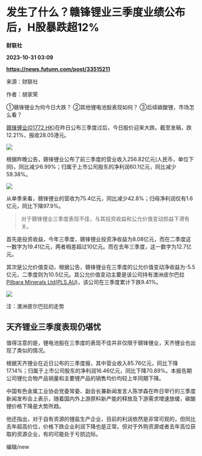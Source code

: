 # 发生了什么？赣锋锂业三季度业绩公布后，H股暴跌超12%
**财联社**

**2023-10-31 03:09**

**https://news.futunn.com/post/33515211**

来源：财联社

作者：胡家荣

①赣锋锂业为何今日大跌？ ②其他锂电池股表现如何？ ③后续碳酸锂，市场怎么看？

[赣锋锂业(01772.HK)](https://www.futunn.com/quote/stock?m=hk&code=01772)在昨日公布三季度过后，今日股价迎来大跌。截至发稿，跌12.21%，报收28.05港元。

![](https://postimg.futunn.com/16987215183333080352367.png)

根据昨晚公告，赣锋锂业公布了前三季度的营业收入256.82亿元(人民币，单位下同)，同比减少6.99%；归属于上市公司股东的净利润60.1亿元，同比减少59.38%。

![](https://postimg.futunn.com/16987214610937668897486.jpeg)

从单季来看，赣锋锂业的营收为75.4亿元，同比减少42.8%；归母净利润仅有1.6亿元，同比下降97.9%。

> 对于赣锋锂业三季度表现不佳，与其投资收益和公允价值变动损益下滑有关。

首先是投资收益，今年三季度，赣锋锂业投资净收益为8.08亿元，而在二季度这一数字为19.41亿元，两者相差超过10亿元。而在去年三季度，这一数字为12.7亿元。

其次是公允价值变动，根据公告，赣锋锂业在三季度的公允价值变动净收益为-5.5亿元，二季度则为10.5亿元。其公允价值变动主要是该公司持有澳洲皮尔巴拉[Pilbara Minerals Ltd(PLS.AU)](https://www.futunn.com/quote/stock?m=au&code=PLS)，该公司在三季度累计下跌9.41%。

![](https://postimg.futunn.com/16987215979134835898105.png)

注：澳洲皮尔巴拉的走势

天齐锂业三季度表现仍堪忧
------------

值得注意的是，锂电池股在三季度的表现不佳并非仅限于赣锋锂业，天齐锂业也出现了类似的情况。

根据天齐锂业在近日公布的三季度报，其中营业收入85.76亿元，同比下降17.14%；归属于上市公司股东的净利润16.46亿元，同比下降70.89%。本报告期公司锂化合物产品销量和主要锂产品的销售均价均较上年同期下降。

中国有色金属工业协会党委常委、副会长兼新闻发言人陈学森在昨日举行的三季度新闻发布会上表示，随着国内外上游原料新产能的释放及下游需求增速放缓，碳酸锂价格下降是大势所趋。

他还指出，对于自有资源的锂盐生产企业，目前的利润依然是非常可观的，但同比去年超高价位，价格下跌企业利润下降也是正常。但对于外购资源或者去年高位获取的资源企业，有的可能处于亏损边际。

编辑/new